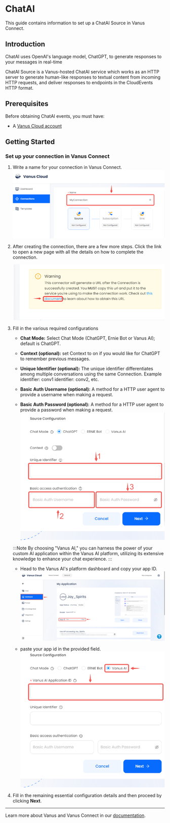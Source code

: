 # ChatAI

This guide contains information to set up a ChatAI Source in Vanus Connect.

## Introduction

ChatAI uses OpenAI's language model, ChatGPT, to generate responses to your messages in real-time

ChatAI Source is a Vanus-hosted ChatAI service which works as an HTTP server to generate human-like responses to textual content from incoming HTTP requests, and deliver responses to endpoints in the CloudEvents HTTP format.

## Prerequisites

Before obtaining ChatAI events, you must have:

- A [Vanus Cloud account](https://cloud.vanus.ai)

## Getting Started

### Set up your connection in Vanus Connect

1. Write a name for your connection in Vanus Connect.
   ![img.png](images/1.png) 

2. After creating the connection, there are a few more steps. Click the link to open a new page with all the details on how to complete the connection. 

   ![](images/click%20document.png)  

3. Fill in the various required configurations
    - **Chat Mode:** Select Chat Mode (ChatGPT, Ernie Bot or Vanus AI); default is ChatGPT.

    - **Context (optional):** set Context to on if you would like for ChatGPT to remember previous messages.

    - **Unique Identifier (optional):** The unique identifier differentiates among multiple conversations using the same Connection. Example identifier: conv1 identifier: conv2, etc.

    - **Basic Auth Username (optional):** A method for a HTTP user agent to provide a username when making a request.

    - **Basic Auth Password (optional):** A method for a HTTP user agent to provide a password when making a request.  
      ![img.png](images/new-source-config.png)

   :::Note
   By choosing "Vanus AI," you can harness the power of your custom AI application within the Vanus AI platform, utilizing its extensive knowledge to enhance your chat experience.
   :::

   - Head to the Vanus AI's platform dashboard and copy your app ID.
    ![img.png](images/find-your-ai-app-id.png)

   - paste your app id in the provided field.
    ![img.png](images/vanus-ai-app-id.png)

4. Fill in the remaining essential configuration details and then proceed by clicking **Next**.

---

Learn more about Vanus and Vanus Connect in our [documentation](https://docs.vanus.ai).

